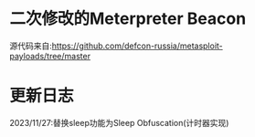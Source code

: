 # 二次修改的Meterpreter Beacon
源代码来自:https://github.com/defcon-russia/metasploit-payloads/tree/master

# 更新日志
2023/11/27:替换sleep功能为Sleep Obfuscation(计时器实现)
